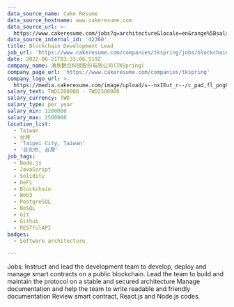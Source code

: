 ```yaml
---
data_source_name: Cake Resume
data_source_hostname: www.cakeresume.com
data_source_url: >-
  https://www.cakeresume.com/jobs?q=architecture&locale=en&range%5Bsalary_range%5D%5Bmin%5D=1000000&page=4
data_source_internal_id: '42360'
title: Blockchain Development Lead
job_url: 'https://www.cakeresume.com/companies/tkspring/jobs/blockchain-development-lead'
date: 2022-06-21T03:33:06.519Z
company_name: 湧泉數位科技股份有限公司(TKSpring)
company_page_url: 'https://www.cakeresume.com/companies/tkspring'
company_logo_url: >-
  https://media.cakeresume.com/image/upload/s--nxIEut_r--/c_pad,fl_png8,h_200,w_200/v1652261028/tevpq9zuojwszr3u0svj.png
salary_text: TWD1200000 - TWD2500000
salary_currency: TWD
salary_type: per_year
salary_min: 1200000
salary_max: 2500000
location_list:
  - Taiwan
  - 台灣
  - 'Taipei City, Taiwan'
  - '台北市, 台灣'
job_tags:
  - Node.js
  - JavaScript
  - Solidity
  - DeFi
  - Blockchain
  - Web3
  - PostgreSQL
  - NoSQL
  - Git
  - Github
  - RESTfulAPI
badges:
  - Software architecture

---
```


Jobs: Instruct and lead the development team to develop, deploy and manage smart contracts on a public blockchain. Lead the team to build and maintain the protocol on a stable and secured architecture Manage documentation and help the team to write readable and friendly documentation Review smart contract, React.js and Node.js codes.